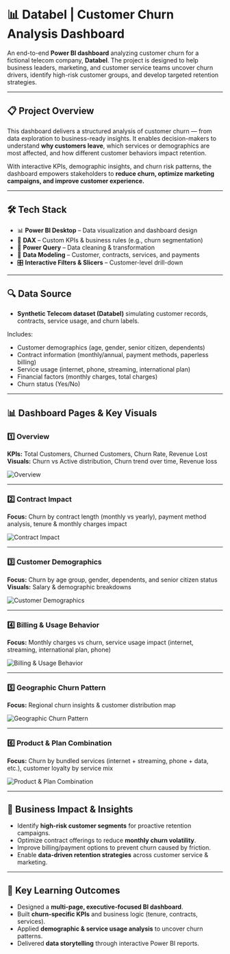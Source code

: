 # 📊 Databel | Customer Churn Analysis Dashboard

An end-to-end **Power BI dashboard** analyzing customer churn for a fictional telecom company, **Databel**.
The project is designed to help business leaders, marketing, and customer service teams uncover churn drivers, identify high-risk customer groups, and develop targeted retention strategies.

---

## 📋 Project Overview

This dashboard delivers a structured analysis of customer churn — from data exploration to business-ready insights.
It enables decision-makers to understand **why customers leave**, which services or demographics are most affected, and how different customer behaviors impact retention.

With interactive KPIs, demographic insights, and churn risk patterns, the dashboard empowers stakeholders to **reduce churn, optimize marketing campaigns, and improve customer experience.**

---

## 🛠 Tech Stack

* 📊 **Power BI Desktop** – Data visualization and dashboard design
* 🧮 **DAX** – Custom KPIs & business rules (e.g., churn segmentation)
* 🔄 **Power Query** – Data cleaning & transformation
* 🔗 **Data Modeling** – Customer, contracts, services, and payments
* 🎛️ **Interactive Filters & Slicers** – Customer-level drill-down

---

## 🔍 Data Source

* **Synthetic Telecom dataset (Databel)** simulating customer records, contracts, service usage, and churn labels.

Includes:

* Customer demographics (age, gender, senior citizen, dependents)
* Contract information (monthly/annual, payment methods, paperless billing)
* Service usage (internet, phone, streaming, international plan)
* Financial factors (monthly charges, total charges)
* Churn status (Yes/No)

---

## 📊 Dashboard Pages & Key Visuals

### 1️⃣ Overview

**KPIs:** Total Customers, Churned Customers, Churn Rate, Revenue Lost
**Visuals:** Churn vs Active distribution, Churn trend over time, Revenue loss

![Overview](path/to/overview.png)

---

### 2️⃣ Contract Impact

**Focus:** Churn by contract length (monthly vs yearly), payment method analysis, tenure & monthly charges impact

![Contract Impact](path/to/contract-impact.png)

---

### 3️⃣ Customer Demographics

**Focus:** Churn by age group, gender, dependents, and senior citizen status
**Visuals:** Salary & demographic breakdowns

![Customer Demographics](path/to/customer-demographics.png)

---

### 4️⃣ Billing & Usage Behavior

**Focus:** Monthly charges vs churn, service usage impact (internet, streaming, international plan, phone)

![Billing & Usage Behavior](path/to/billing-usage.png)

---

### 5️⃣ Geographic Churn Pattern

**Focus:** Regional churn insights & customer distribution map

![Geographic Churn Pattern](path/to/geographic-churn.png)

---

### 6️⃣ Product & Plan Combination

**Focus:** Churn by bundled services (internet + streaming, phone + data, etc.), customer loyalty by service mix

![Product & Plan Combination](path/to/product-plan.png)

---

## 🚀 Business Impact & Insights

* Identify **high-risk customer segments** for proactive retention campaigns.
* Optimize contract offerings to reduce **monthly churn volatility**.
* Improve billing/payment options to prevent churn caused by friction.
* Enable **data-driven retention strategies** across customer service & marketing.

---

## 🎯 Key Learning Outcomes

* Designed a **multi-page, executive-focused BI dashboard**.
* Built **churn-specific KPIs** and business logic (tenure, contracts, services).
* Applied **demographic & service usage analysis** to uncover churn patterns.
* Delivered **data storytelling** through interactive Power BI reports.

